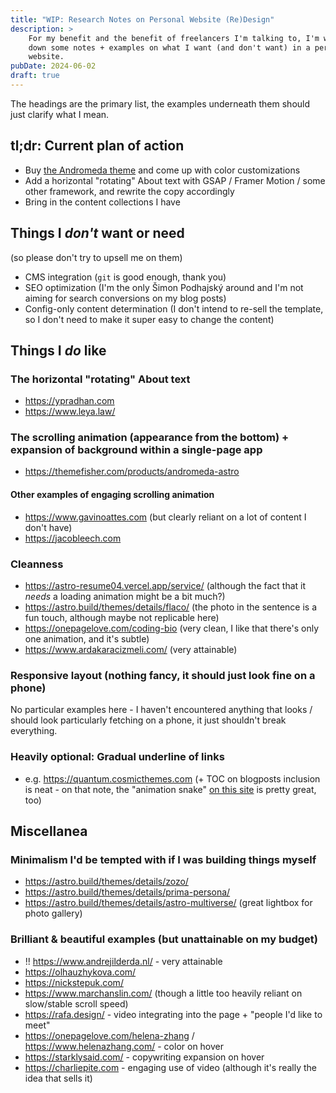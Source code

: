 ```yaml
---
title: "WIP: Research Notes on Personal Website (Re)Design"
description: >
    For my benefit and the benefit of freelancers I'm talking to, I'm writing
    down some notes + examples on what I want (and don't want) in a personal 
    website. 
pubDate: 2024-06-02
draft: true
---
```


The headings are the primary list, the examples underneath them should just clarify what I mean.

## tl;dr: Current plan of action

- Buy [the Andromeda theme](https://themefisher.com/products/andromeda-astro) and come up with color customizations
- Add a horizontal "rotating" About text with GSAP / Framer Motion / some other framework, and rewrite the copy accordingly
- Bring in the content collections I have

## Things I _don't_ want or need

(so please don't try to upsell me on them)

- CMS integration (`git` is good enough, thank you)
- SEO optimization (I'm the only Šimon Podhajský around and I'm not aiming for search conversions on my blog posts)
- Config-only content determination (I don't intend to re-sell the template, so I don't need to make it super easy to change the content)

## Things I _do_ like

### The horizontal "rotating" About text

- https://ypradhan.com
- https://www.leya.law/

### The scrolling animation (appearance from the bottom) + expansion of background within a single-page app

- https://themefisher.com/products/andromeda-astro  

#### Other examples of engaging scrolling animation

- https://www.gavinoattes.com (but clearly reliant on a lot of content I don't have)
- https://jacobleech.com

### Cleanness

- https://astro-resume04.vercel.app/service/ (although the fact that it _needs_ a loading animation might be a bit much?)
- https://astro.build/themes/details/flaco/ (the photo in the sentence is a fun touch, although maybe not replicable here)
- https://onepagelove.com/coding-bio (very clean, I like that there's only one animation, and it's subtle)
- https://www.ardakaracizmeli.com/ (very attainable)

### Responsive layout (nothing fancy, it should just look fine on a phone)

No particular examples here - I haven't encountered anything that looks / should look particularly fetching on a phone, it just shouldn't break everything.

### Heavily optional: Gradual underline of links 

- e.g. https://quantum.cosmicthemes.com (+ TOC on blogposts inclusion is neat - on that note, the "animation snake" [on this site](https://kld.dev/building-table-of-contents/) is pretty great, too)


## Miscellanea

### Minimalism I'd be tempted with if I was building things myself

- https://astro.build/themes/details/zozo/
- https://astro.build/themes/details/prima-persona/
- https://astro.build/themes/details/astro-multiverse/ (great lightbox for photo gallery)

### Brilliant & beautiful examples (but unattainable on my budget)

- !! https://www.andrejilderda.nl/ - very attainable
-  https://olhauzhykova.com/
-  https://nickstepuk.com/
-  https://www.marchanslin.com/ (though a little too heavily reliant on slow/stable scroll speed)
-  https://rafa.design/ - video integrating into the page + "people I'd like to meet"
-  https://onepagelove.com/helena-zhang / https://www.helenazhang.com/ - color on hover
-  https://starklysaid.com/ - copywriting expansion on hover
-  https://charliepite.com - engaging use of video (although it's really the idea that sells it)